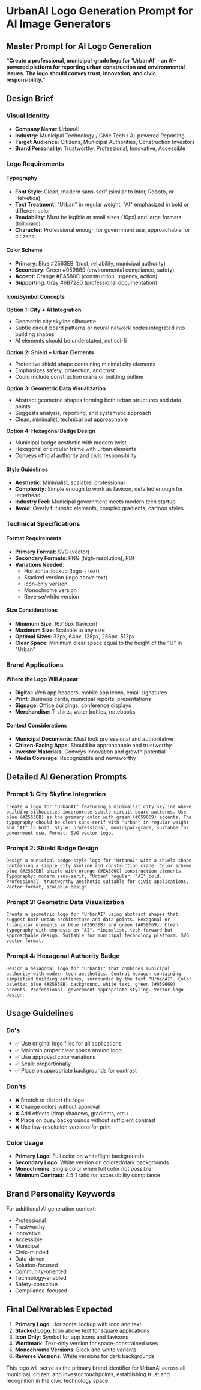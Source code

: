 # UrbanAI Logo Generation Prompt for AI Image Generators

## Master Prompt for AI Logo Generation

**"Create a professional, municipal-grade logo for 'UrbanAI' - an AI-powered platform for reporting urban construction and environmental issues. The logo should convey trust, innovation, and civic responsibility."**

## Design Brief

### Visual Identity
- **Company Name**: UrbanAI
- **Industry**: Municipal Technology / Civic Tech / AI-powered Reporting
- **Target Audience**: Citizens, Municipal Authorities, Construction Investors
- **Brand Personality**: Trustworthy, Professional, Innovative, Accessible

### Logo Requirements

#### Typography
- **Font Style**: Clean, modern sans-serif (similar to Inter, Roboto, or Helvetica)
- **Text Treatment**: "Urban" in regular weight, "AI" emphasized in bold or different color
- **Readability**: Must be legible at small sizes (16px) and large formats (billboard)
- **Character**: Professional enough for government use, approachable for citizens

#### Color Scheme
- **Primary**: Blue #2563EB (trust, reliability, municipal authority)
- **Secondary**: Green #059669 (environmental compliance, safety)
- **Accent**: Orange #EA580C (construction, urgency, action)
- **Supporting**: Gray #6B7280 (professional documentation)

#### Icon/Symbol Concepts

**Option 1: City + AI Integration**
- Geometric city skyline silhouette
- Subtle circuit board patterns or neural network nodes integrated into building shapes
- AI elements should be understated, not sci-fi

**Option 2: Shield + Urban Elements**
- Protective shield shape containing minimal city elements
- Emphasizes safety, protection, and trust
- Could include construction crane or building outline

**Option 3: Geometric Data Visualization**
- Abstract geometric shapes forming both urban structures and data points
- Suggests analysis, reporting, and systematic approach
- Clean, minimalist, technical but approachable

**Option 4: Hexagonal Badge Design**
- Municipal badge aesthetic with modern twist
- Hexagonal or circular frame with urban elements
- Conveys official authority and civic responsibility

#### Style Guidelines
- **Aesthetic**: Minimalist, scalable, professional
- **Complexity**: Simple enough to work as favicon, detailed enough for letterhead
- **Industry Feel**: Municipal government meets modern tech startup
- **Avoid**: Overly futuristic elements, complex gradients, cartoon styles

### Technical Specifications

#### Format Requirements
- **Primary Format**: SVG (vector)
- **Secondary Formats**: PNG (high-resolution), PDF
- **Variations Needed**:
  - Horizontal lockup (logo + text)
  - Stacked version (logo above text)
  - Icon-only version
  - Monochrome version
  - Reverse/white version

#### Size Considerations
- **Minimum Size**: 16x16px (favicon)
- **Maximum Size**: Scalable to any size
- **Optimal Sizes**: 32px, 64px, 128px, 256px, 512px
- **Clear Space**: Minimum clear space equal to the height of the "U" in "Urban"

### Brand Applications

#### Where the Logo Will Appear
- **Digital**: Web app headers, mobile app icons, email signatures
- **Print**: Business cards, municipal reports, presentations
- **Signage**: Office buildings, conference displays
- **Merchandise**: T-shirts, water bottles, notebooks

#### Context Considerations
- **Municipal Documents**: Must look professional and authoritative
- **Citizen-Facing Apps**: Should be approachable and trustworthy
- **Investor Materials**: Conveys innovation and growth potential
- **Media Coverage**: Recognizable and newsworthy

## Detailed AI Generation Prompts

### Prompt 1: City Skyline Integration
```
Create a logo for "UrbanAI" featuring a minimalist city skyline where building silhouettes incorporate subtle circuit board patterns. Use blue (#2563EB) as the primary color with green (#059669) accents. The typography should be clean sans-serif with "Urban" in regular weight and "AI" in bold. Style: professional, municipal-grade, suitable for government use. Format: SVG vector logo.
```

### Prompt 2: Shield Badge Design
```
Design a municipal badge-style logo for "UrbanAI" with a shield shape containing a simple city skyline and construction crane. Color scheme: blue (#2563EB) shield with orange (#EA580C) construction elements. Typography: modern sans-serif, "Urban" regular, "AI" bold. Professional, trustworthy aesthetic suitable for civic applications. Vector format, scalable design.
```

### Prompt 3: Geometric Data Visualization
```
Create a geometric logo for "UrbanAI" using abstract shapes that suggest both urban architecture and data points. Hexagonal or triangular elements in blue (#2563EB) and green (#059669). Clean typography with emphasis on "AI". Minimalist, tech-forward but approachable design. Suitable for municipal technology platform. SVG vector format.
```

### Prompt 4: Hexagonal Authority Badge
```
Design a hexagonal logo for "UrbanAI" that combines municipal authority with modern tech aesthetics. Central hexagon containing simplified building outlines, surrounded by the text "UrbanAI". Color palette: blue (#2563EB) background, white text, green (#059669) accents. Professional, government-appropriate styling. Vector logo design.
```

## Usage Guidelines

### Do's
- ✅ Use original logo files for all applications
- ✅ Maintain proper clear space around logo
- ✅ Use approved color variations
- ✅ Scale proportionally
- ✅ Place on appropriate backgrounds for contrast

### Don'ts
- ❌ Stretch or distort the logo
- ❌ Change colors without approval
- ❌ Add effects (drop shadows, gradients, etc.)
- ❌ Place on busy backgrounds without sufficient contrast
- ❌ Use low-resolution versions for print

### Color Usage
- **Primary Logo**: Full color on white/light backgrounds
- **Secondary Logo**: White version on colored/dark backgrounds
- **Monochrome**: Single color when full color not possible
- **Minimum Contrast**: 4.5:1 ratio for accessibility compliance

## Brand Personality Keywords
For additional AI generation context:
- Professional
- Trustworthy
- Innovative
- Accessible
- Municipal
- Civic-minded
- Data-driven
- Solution-focused
- Community-oriented
- Technology-enabled
- Safety-conscious
- Compliance-focused

## Final Deliverables Expected
1. **Primary Logo**: Horizontal lockup with icon and text
2. **Stacked Logo**: Icon above text for square applications
3. **Icon Only**: Symbol for app icons and favicons
4. **Wordmark**: Text-only version for space-constrained uses
5. **Monochrome Versions**: Black and white variants
6. **Reverse Versions**: White versions for dark backgrounds

This logo will serve as the primary brand identifier for UrbanAI across all municipal, citizen, and investor touchpoints, establishing trust and recognition in the civic technology space.